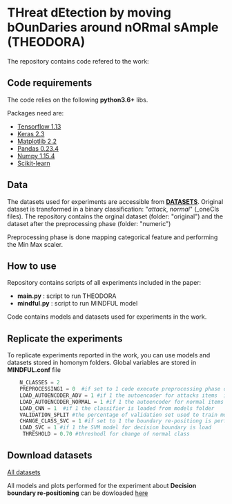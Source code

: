 # THreat dEtection by moving bOunDaries around nORmal sAmple (THEODORA)

The repository contains code refered to the work:



## Code requirements

The code relies on the following **python3.6+** libs.

Packages need are:
* [Tensorflow 1.13](https://www.tensorflow.org/) 
* [Keras 2.3](https://github.com/keras-team/keras) 
* [Matplotlib 2.2](https://matplotlib.org/)
* [Pandas 0.23.4](https://pandas.pydata.org/)
* [Numpy 1.15.4](https://www.numpy.org/)
* [Scikit-learn](https://scikit-learn.org/stable/)

## Data
The datasets used for experiments are accessible from [__DATASETS__](https://drive.google.com/open?id=1OIfsMv2PJljkc0aco00WB4_t8gEnXMiE). Original dataset is transformed in a binary classification: "_attack_, _normal_" (_oneCls files).
The repository contains the orginal dataset (folder: "original") and  the dataset after the preprocessing phase (folder: "numeric") 

Preprocessing phase is done mapping categorical feature and performing the Min Max scaler.

## How to use
Repository contains scripts of all experiments included in the paper:
* __main.py__ : script to run THEODORA
* __mindful.py__ : script to run MINDFUL model 

  
 Code contains models and datasets used for experiments in the work.
 
  

## Replicate the experiments

To replicate experiments reported in the work, you can use models and datasets stored in homonym folders.
Global variables are stored in __MINDFUL.conf__  file 


```python
    N_CLASSES = 2
    PREPROCESSING1 = 0  #if set to 1 code execute preprocessing phase on original date
    LOAD_AUTOENCODER_ADV = 1 #if 1 the autoencoder for attacks items  is loaded from models folder
    LOAD_AUTOENCODER_NORMAL = 1 #if 1 the autoencoder for normal items  is loaded from models folder
    LOAD_CNN = 1  #if 1 the classifier is loaded from models folder
    VALIDATION_SPLIT #the percentage of validation set used to train models
    CHANGE_CLASS_SVC = 1 #if set to 1 the boundary re-positiong is performed
    LOAD_SVC = 1 #if 1 the SVM model for decision boundary is load
     THRESHOLD = 0.70 #threshodl for change of normal class
```

## Download datasets

[All datasets](https://drive.google.com/drive/folders/1OIfsMv2PJljkc0aco00WB4_t8gEnXMiE?usp=sharing)

All models and plots performed for the experiment about **Decision boundary re-positioning** can be dowloaded [here](https://drive.google.com/drive/folders/1ap0p4uYqljU5BvWQZAQqryfQvzwFN6i7)

